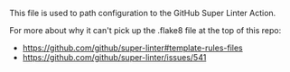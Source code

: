 This file is used to path configuration to the GitHub Super Linter Action.

For more about why it can't pick up the .flake8 file at the top of this repo:

- <https://github.com/github/super-linter#template-rules-files>
- <https://github.com/github/super-linter/issues/541>
